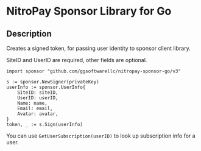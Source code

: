 # NitroPay Sponsor Library for Go

## Description

Creates a signed token, for passing user identity to sponsor client library.

SiteID and UserID are required, other fields are optional.

```golang
import sponsor "github.com/ggsoftwarellc/nitropay-sponsor-go/v3"

s := sponsor.NewSigner(privateKey)
userInfo := sponsor.UserInfo{
    SiteID: siteID,
    UserID: userID,
    Name: name,
    Email: email,
    Avatar: avatar,
}
token, _ := s.Sign(userInfo)
```

You can use `GetUserSubscription(userID)` to look up subscription info for a user.
